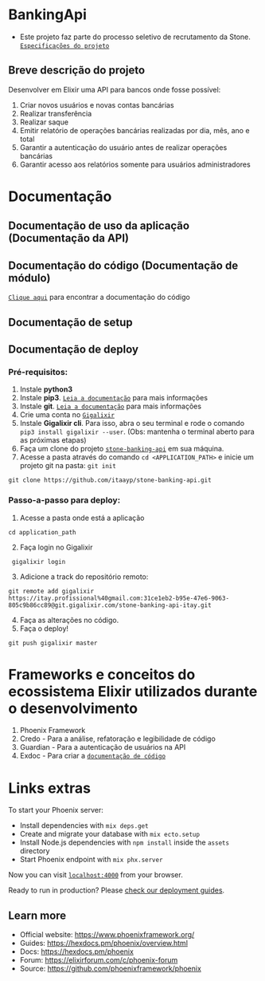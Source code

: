 # BankingApi
* Este projeto faz parte do processo seletivo de recrutamento da Stone. [`Especificações do projeto`](https://gist.github.com/Isabelarrodrigues/15e62f07eebf4e076b93897a64d9c674)

## Breve descrição do projeto

Desenvolver em Elixir uma API para bancos onde fosse possível:
 1. Criar novos usuários e novas contas bancárias
 2. Realizar transferência
 3. Realizar saque
 4. Emitir relatório de operações bancárias realizadas por dia, mês, ano e total
 5. Garantir a autenticação do usuário antes de realizar operações bancárias
 6. Garantir acesso aos relatórios somente para usuários administradores

# Documentação
## Documentação de uso da aplicação (Documentação da API)

## Documentação do código (Documentação de módulo)

[`Clique aqui`](https://banking-api-documentation.herokuapp.com/) para encontrar a documentação do código

## Documentação de setup

## Documentação de deploy

### Pré-requisitos:
 1. Instale **python3**
 2. Instale **pip3**. [`Leia a documentação`](https://packaging.python.org/tutorials/installing-packages/) para mais informações
 3. Instale **git**. [`Leia a documentação`](https://git-scm.com/book/en/v2/Getting-Started-Installing-Git) para mais informações
 4. Crie uma conta no [`Gigalixir`](https://www.gigalixir.com/)
 5. Instale **Gigalixir cli**. Para isso, abra o seu terminal e rode o comando `pip3 install gigalixir --user`. (Obs: mantenha o terminal aberto para as próximas etapas) 
 6. Faça um clone do projeto [`stone-banking-api`](https://github.com/itaayp/stone-banking-api) em sua máquina.
 7. Acesse a pasta através do comando `cd <APPLICATION_PATH>` e inicie um projeto git na pasta: `git init`
 
 ```
 git clone https://github.com/itaayp/stone-banking-api.git
 ```

### Passo-a-passo para deploy:
 1. Acesse a pasta onde está a aplicação 
```
cd application_path
```
 2. Faça login no Gigalixir
  ```
   gigalixir login
  ```
 3. Adicione a track do repositório remoto:
  ```
  git remote add gigalixir https://itay.profissional%40gmail.com:31ce1eb2-b95e-47e6-9063-805c9b86cc89@git.gigalixir.com/stone-banking-api-itay.git
  ```
4. Faça as alterações no código.
5. Faça o deploy!
 ```
 git push gigalixir master
```


# Frameworks e conceitos do ecossistema Elixir utilizados durante o desenvolvimento
 1. Phoenix Framework
 2. Credo - Para a análise, refatoração e legibilidade de código
 3. Guardian - Para a autenticação de usuários na API
 4. Exdoc - Para criar a [`documentação de código`](https://banking-api-documentation.herokuapp.com/)


# Links extras


To start your Phoenix server:

  * Install dependencies with `mix deps.get`
  * Create and migrate your database with `mix ecto.setup`
  * Install Node.js dependencies with `npm install` inside the `assets` directory
  * Start Phoenix endpoint with `mix phx.server`

Now you can visit [`localhost:4000`](http://localhost:4000) from your browser.

Ready to run in production? Please [check our deployment guides](https://hexdocs.pm/phoenix/deployment.html).

## Learn more

  * Official website: https://www.phoenixframework.org/
  * Guides: https://hexdocs.pm/phoenix/overview.html
  * Docs: https://hexdocs.pm/phoenix
  * Forum: https://elixirforum.com/c/phoenix-forum
  * Source: https://github.com/phoenixframework/phoenix
